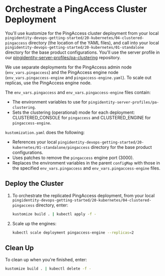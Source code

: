 # Orchestrate a PingAccess Cluster Deployment

You'll use kustomize for the PingAccess cluster deployment from your local `pingidentity-devops-getting-started/20-kubernetes/04-clustered-pingaccess` directory (the location of the YAML files), and call into your local `pingidentity-devops-getting-started/20-kubernetes/01-standalone` directory for the base product configurations. You'll use the server profile in our [pingidentity-server-profiles/pa-clustering](https://github.com/pingidentity/pingidentity-server-profiles/tree/master/pa-clustering) repository.

We use separate deployments for the PingAccess admin node (`env_vars.pingaccess`) and the PingAccess engine node (`env_vars.pingaccess-engine` and `pingaccess-engine.yaml`). To scale out replicas, use the PingAccess engine node.

The `env_vars.pingaccess` and `env_vars.pingaccess-engine` files contain:

* The environment variables to use for `pingidentity-server-profiles/pa-clustering`.
* Sets the clustering (operational) mode for each deployment: CLUSTERED_CONSOLE for `pingaccess` and CLUSTERED_ENGINE for `pingaccess-engine`.

`kustomization.yaml` does the following:

* References your local `pingidentity-devops-getting-started/20-kubernetes/01-standalone/pingaccess` directory for the base product configurations.
* Uses patches to remove the `pingaccess` engine port (3000).
* Replaces the environment variables in the parent `configMap` with those in the specified `env_vars.pingaccess` and `env_vars.pingaccess-engine` files.

## Deploy the Cluster

1. To orchestrate the replicated PingAccess deployment, from your local `pingidentity-devops-getting-started/20-kubernetes/04-clustered-pingaccess` directory, enter:

      ```sh
      kustomize build . | kubectl apply -f -
      ```

1. Scale up the engines:

      ```sh
      kubectl scale deployment pingaccess-engine --replicas=2
      ```

## Clean Up

To clean up when you're finished, enter:

   ```sh
   kustomize build . | kubectl delete -f -
   ```
